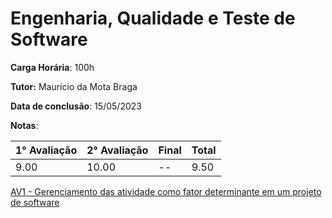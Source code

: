 # Engenharia, Qualidade e Teste de Software

**Carga Horária**: 100h

**Tutor:** Maurício da Mota Braga

**Data de conclusão**: 15/05/2023

**Notas**:

| 1° Avaliação | 2° Avaliação | Final | Total |
| ------------ | ------------ | :---- | ----- |
| 9.00         | 10.00        | --    | 9.50  |

[AV1 - Gerenciamento das atividade como fator determinante em um projeto de software](https://github.com/marcelofox4/faculdade-ads/blob/main/3-periodo/engenharia-qualidade-e-testes-de-software/av1-atividade-contextualizada/GERENCIAMENTO%20DAS%20ATIVIDADES%20COMO%20FATOR%20DETERMINANTE%20EM%20UM%20PROJETO%20DE%20SOFTWARE.pdf)
